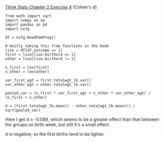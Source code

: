 [Think Stats Chapter 2 Exercise 4](http://greenteapress.com/thinkstats2/html/thinkstats2003.html#toc24) (Cohen's d)

```
from math import sqrt
import numpy as np
import pandas as pd
import nsfg

df = nsfg.ReadFemPreg()

# mostly taking this from functions in the book
live = df[df.outcome == 1]
first = live[live.birthord == 1]
other = live[live.birthord != 1]

n_first = len(first)
n_other = len(other)

var_first_wgt = first.totalwgt_lb.var()
var_other_wgt = other.totalwgt_lb.var()

pooled_var = (n_first * var_first_wgt + n_other * var_other_wgt) / (n_first + n_other)

d = (first.totalwgt_lb.mean() - other.totalwgt_lb.mean()) / sqrt(pooled_var)
```

Here I get d ≈ -0.089, which seems to be a greater effect than that between the groups on birth week,
but still it's a small effect.

d is negative, so the first births tend to be lighter.
